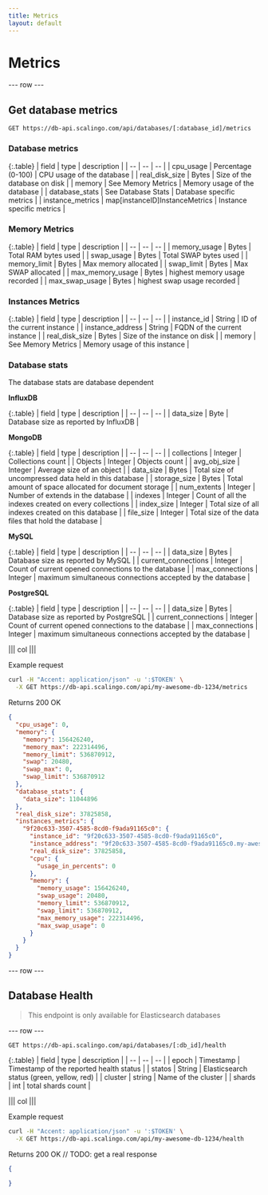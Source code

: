 ```yaml
---
title: Metrics
layout: default
---
```


# Metrics

--- row ---

## Get database metrics

`GET https://db-api.scalingo.com/api/databases/[:database_id]/metrics`

### Database metrics

{:.table}
| field            | type                           | description                  |
| --               | --                             | --                           |
| cpu_usage        | Percentage (0-100)             | CPU usage of the database    |
| real_disk_size   | Bytes                          | Size of the database on disk |
| memory           | See Memory Metrics             | Memory usage of the database |
| database_stats   | See Database Stats             | Database specific metrics    |
| instance_metrics | map[instanceID]InstanceMetrics | Instance specific metrics    |

### Memory Metrics

{:.table}
| field            | type  | description                   |
| --               | --    | --                            |
| memory_usage     | Bytes | Total RAM bytes used          |
| swap_usage       | Bytes | Total SWAP bytes used         |
| memory_limit     | Bytes | Max memory allocated          |
| swap_limit       | Bytes | Max SWAP allocated            |
| max_memory_usage | Bytes | highest memory usage recorded |
| max_swap_usage   | Bytes | highest swap usage recorded   |

### Instances Metrics

{:.table}
| field            | type               | description                   |
| --               | --                 | --                            |
| instance_id      | String             | ID of the current instance    |
| instance_address | String             | FQDN of the current instance  |
| real_disk_size   | Bytes              | Size of the instance on disk  |
| memory           | See Memory Metrics | Memory usage of this instance |

### Database stats

The database stats are database dependent

**InfluxDB**

{:.table}
| field     | type | description                           |
| --        | --   | --                                    |
| data_size | Byte | Database size as reported by InfluxDB |

**MongoDB**

{:.table}
| field        | type    | description                                           |
| --           | --      | --                                                    |
| collections  | Integer | Collections count                                     |
| Objects      | Integer | Objects count                                         |
| avg_obj_size | Integer | Average size of an object                             |
| data_size    | Bytes   | Total size of uncompressed data held in this database |
| storage_size | Bytes   | Total amount of space allocated for document storage  |
| num_extents  | Integer | Number of extends in the database                     |
| indexes      | Integer | Count of all the indexes created on every collections |
| index_size   | Integer | Total size of all indexes created on this database    |
| file_size    | Integer | Total size of the data files that hold the database   |


**MySQL**

{:.table}
| field               | type    | description                                               |
| --                  | --      | --                                                        |
| data_size           | Bytes   | Database size as reported by MySQL                        |
| current_connections | Integer | Count of current opened connections to the database       |
| max_connections     | Integer | maximum simultaneous connections accepted by the database |

**PostgreSQL**

{:.table}
| field               | type    | description                                               |
| --                  | --      | --                                                        |
| data_size           | Bytes   | Database size as reported by PostgreSQL                   |
| current_connections | Integer | Count of current opened connections to the database       |
| max_connections     | Integer | maximum simultaneous connections accepted by the database |



||| col |||

Example request

```sh
curl -H "Accent: application/json" -u ':$TOKEN' \
  -X GET https://db-api.scalingo.com/api/my-awesome-db-1234/metrics
```

Returns 200 OK

```json
{
  "cpu_usage": 0,
  "memory": {
    "memory": 156426240,
    "memory_max": 222314496,
    "memory_limit": 536870912,
    "swap": 20480,
    "swap_max": 0,
    "swap_limit": 536870912
  },
  "database_stats": {
    "data_size": 11044896
  },
  "real_disk_size": 37825858,
  "instances_metrics": {
    "9f20c633-3507-4585-8cd0-f9ada91165c0": {
      "instance_id": "9f20c633-3507-4585-8cd0-f9ada91165c0",
      "instance_address": "9f20c633-3507-4585-8cd0-f9ada91165c0.my-awesome-db-1234.influxdb.dbs.scalingo.com:31376",
      "real_disk_size": 37825858,
      "cpu": {
        "usage_in_percents": 0
      },
      "memory": {
        "memory_usage": 156426240,
        "swap_usage": 20480,
        "memory_limit": 536870912,
        "swap_limit": 536870912,
        "max_memory_usage": 222314496,
        "max_swap_usage": 0
      }
    }
  }
}
```

--- row ---


## Database Health

> This endpoint is only available for Elasticsearch databases

--- row ---

`GET https://db-api.scalingo.com/api/databases/[:db_id]/health`

{:.table}
| field   | type      | description                               |
| --      | --        | --                                        |
| epoch   | Timestamp | Timestamp of the reported health status   |
| statos  | String    | Elasticsearch status (green, yellow, red) |
| cluster | string    | Name of the cluster                       |
| shards  | int       | total shards count                        |


||| col |||

Example request

```sh
curl -H "Accent: application/json" -u ':$TOKEN' \
  -X GET https://db-api.scalingo.com/api/my-awesome-db-1234/health
```

Returns 200 OK
// TODO: get a real response
```json
{

}
```

